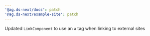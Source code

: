 ```yaml
---
'@ag.ds-next/docs': patch
'@ag.ds-next/example-site': patch
---
```


Updated `LinkComponent` to use an `a` tag when linking to external sites

